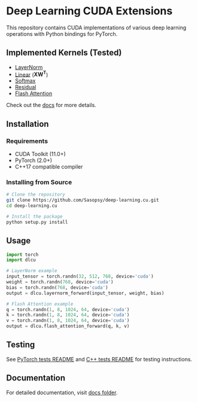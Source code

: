 # Deep Learning CUDA Extensions

This repository contains CUDA implementations of various deep learning operations with Python bindings for PyTorch.

## Implemented Kernels (Tested)

- [LayerNorm](csrc/kernels/layernorm)
- [Linear](csrc/kernels/linear) ($\mathbf{XW^{T}}$)
- [Softmax](csrc/kernels/softmax)
- [Residual](csrc/kernels/residual)
- [Flash Attention](csrc/kernels/attention/flash_attention)

Check out the [docs](docs/kernels) for more details.

## Installation

### Requirements
- CUDA Toolkit (11.0+)
- PyTorch (2.0+)
- C++17 compatible compiler

### Installing from Source

```bash
# Clone the repository
git clone https://github.com/Sasopsy/deep-learning.cu.git
cd deep-learning.cu

# Install the package
python setup.py install
```

## Usage

```python
import torch
import dlcu

# LayerNorm example
input_tensor = torch.randn(32, 512, 768, device='cuda')
weight = torch.randn(768, device='cuda')
bias = torch.randn(768, device='cuda')
output = dlcu.layernorm_forward(input_tensor, weight, bias)

# Flash Attention example
q = torch.randn(1, 8, 1024, 64, device='cuda')
k = torch.randn(1, 8, 1024, 64, device='cuda')
v = torch.randn(1, 8, 1024, 64, device='cuda')
output = dlcu.flash_attention_forward(q, k, v)
```

## Testing

See [PyTorch tests README](tests/torch/README.md) and [C++ tests README](tests/cpp/README.md) for testing instructions.

## Documentation

For detailed documentation, visit [docs folder](docs).


